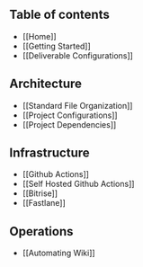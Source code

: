 ## Table of contents

- [[Home]]
- [[Getting Started]]
- [[Deliverable Configurations]]

## Architecture

- [[Standard File Organization]]
- [[Project Configurations]]
- [[Project Dependencies]]

## Infrastructure

- [[Github Actions]]
- [[Self Hosted Github Actions]]
- [[Bitrise]]
- [[Fastlane]]

## Operations

- [[Automating Wiki]]
